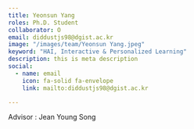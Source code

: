 ```yaml
---
title: Yeonsun Yang
roles: Ph.D. Student
collaborator: O
email: diddustjs98@dgist.ac.kr
image: "/images/team/Yeonsun Yang.jpeg"
keyword: "HAI, Interactive & Personalized Learning"
description: this is meta description
social:
  - name: email
    icon: fa-solid fa-envelope
    link: mailto:diddustjs98@dgist.ac.kr

---
```


Advisor : Jean Young Song